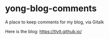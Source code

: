 # yong-blog-comments
A place to keep comments for my blog, via Gitalk

Here is the blog: https://tlylt.github.io/
